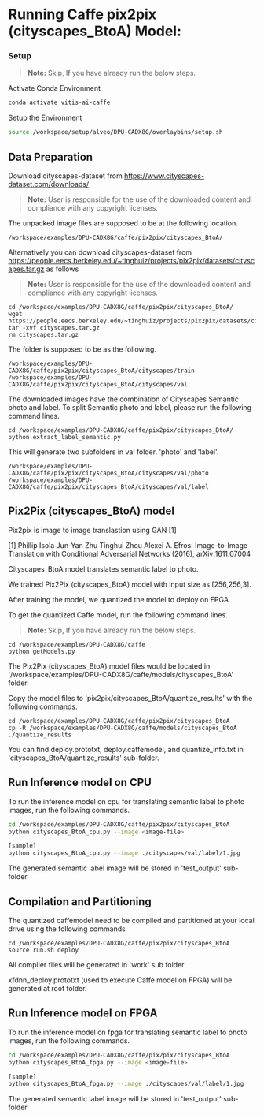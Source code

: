 
# Running Caffe pix2pix (cityscapes_BtoA) Model:

### Setup

> **Note:** Skip, If you have already run the below steps.

Activate Conda Environment
  ```sh
  conda activate vitis-ai-caffe 
  ```

Setup the Environment

  ```sh
  source /workspace/setup/alveo/DPU-CADX8G/overlaybins/setup.sh
  ```

## Data Preparation

Download cityscapes-dataset from https://www.cityscapes-dataset.com/downloads/
> **Note:** User is responsible for the use of the downloaded content and compliance with any copyright licenses.

The unpacked image files are supposed to be at the following location.
```
/workspace/examples/DPU-CADX8G/caffe/pix2pix/cityscapes_BtoA/
```

Alternatively you can download cityscapes-dataset from https://people.eecs.berkeley.edu/~tinghuiz/projects/pix2pix/datasets/cityscapes.tar.gz as follows
> **Note:** User is responsible for the use of the downloaded content and compliance with any copyright licenses.
```
cd /workspace/examples/DPU-CADX8G/caffe/pix2pix/cityscapes_BtoA/
wget https://people.eecs.berkeley.edu/~tinghuiz/projects/pix2pix/datasets/cityscapes.tar.gz
tar -xvf cityscapes.tar.gz
rm cityscapes.tar.gz
```

The folder is supposed to be as the following.  

```
/workspace/examples/DPU-CADX8G/caffe/pix2pix/cityscapes_BtoA/cityscapes/train
/workspace/examples/DPU-CADX8G/caffe/pix2pix/cityscapes_BtoA/cityscapes/val
```

The downloaded images have the combination of Cityscapes Semantic photo and label. 
To split Semantic photo and label, please run the following command lines.

```
cd /workspace/examples/DPU-CADX8G/caffe/pix2pix/cityscapes_BtoA/
python extract_label_semantic.py
```

This will generate two subfolders in val folder. 'photo' and 'label'. 
```
/workspace/examples/DPU-CADX8G/caffe/pix2pix/cityscapes_BtoA/cityscapes/val/photo
/workspace/examples/DPU-CADX8G/caffe/pix2pix/cityscapes_BtoA/cityscapes/val/label
```  



## Pix2Pix (cityscapes_BtoA) model

Pix2pix is image to image translastion using GAN [1]


[1]	Phillip Isola Jun-Yan Zhu Tinghui Zhou Alexei A. Efros: Image-to-Image Translation with Conditional Adversarial Networks (2016), arXiv:1611.07004



Cityscapes_BtoA model translates semantic label to photo. 



We trained Pix2Pix (cityscapes_BtoA) model with input size as [256,256,3].

After training the model, we quantized the model to deploy on FPGA.

To get the quantized Caffe model, run the following command lines. 

> **Note:** Skip, If you have already run the below steps.
```
cd /workspace/examples/DPU-CADX8G/caffe
python getModels.py
```

The Pix2Pix (cityscapes_BtoA) model files would be located in '/workspace/examples/DPU-CADX8G/caffe/models/cityscapes_BtoA' folder.

Copy the model files to 'pix2pix/cityscapes_BtoA/quantize_results' with the following commands.
```
cd /workspace/examples/DPU-CADX8G/caffe/pix2pix/cityscapes_BtoA
cp -R /workspace/examples/DPU-CADX8G/caffe/models/cityscapes_BtoA ./quantize_results
```

You can find deploy.prototxt, deploy.caffemodel, and quantize_info.txt in 'cityscapes_BtoA/quantize_results' sub-folder.


## Run Inference model on CPU

To run the inference model on cpu for translating semantic label to photo images, run the following commands.
```sh
cd /workspace/examples/DPU-CADX8G/caffe/pix2pix/cityscapes_BtoA
python cityscapes_BtoA_cpu.py --image <image-file>

[sample]
python cityscapes_BtoA_cpu.py --image ./cityscapes/val/label/1.jpg
```

The generated semantic label image will be stored in 'test_output' sub-folder.


## Compilation and Partitioning


The quantized caffemodel need to be compiled and partitioned at your local drive using the following commands

```
cd /workspace/examples/DPU-CADX8G/caffe/pix2pix/cityscapes_BtoA
source run.sh deploy
```

All compiler files will be generated in 'work' sub folder.

xfdnn_deploy.prototxt (used to execute Caffe model on FPGA) will be generated at root folder.




## Run Inference model on FPGA 

To run the inference model on fpga for translating semantic label to photo images, run the following commands.

```sh
cd /workspace/examples/DPU-CADX8G/caffe/pix2pix/cityscapes_BtoA
python cityscapes_BtoA_fpga.py --image <image-file>

[sample]
python cityscapes_BtoA_fpga.py --image ./cityscapes/val/label/1.jpg
```
The generated semantic label image will be stored in 'test_output' sub-folder.
